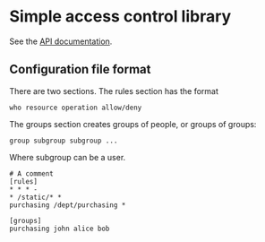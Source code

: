 # Simple access control library

See the [API documentation](https://godoc.org/github.com/rveen/golib/acl).

## Configuration file format

There are two sections. The rules section has the format

    who resource operation allow/deny
    
The groups section creates groups of people, or groups of groups:

    group subgroup subgroup ...
    
Where subgroup can be a user.

    # A comment
    [rules]
    * * * -
    * /static/* *
    purchasing /dept/purchasing *

    [groups]
    purchasing john alice bob
    
